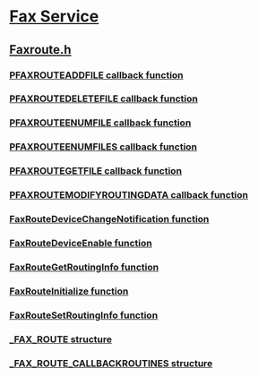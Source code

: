 # [Fax Service](../_fax/index.md)
## [Faxroute.h](index.md)
### [PFAXROUTEADDFILE callback function](../faxroute/nc-faxroute-pfaxrouteaddfile.md)
### [PFAXROUTEDELETEFILE callback function](../faxroute/nc-faxroute-pfaxroutedeletefile.md)
### [PFAXROUTEENUMFILE callback function](../faxroute/nc-faxroute-pfaxrouteenumfile.md)
### [PFAXROUTEENUMFILES callback function](../faxroute/nc-faxroute-pfaxrouteenumfiles.md)
### [PFAXROUTEGETFILE callback function](../faxroute/nc-faxroute-pfaxroutegetfile.md)
### [PFAXROUTEMODIFYROUTINGDATA callback function](../faxroute/nc-faxroute-pfaxroutemodifyroutingdata.md)
### [FaxRouteDeviceChangeNotification function](../faxroute/nf-faxroute-faxroutedevicechangenotification.md)
### [FaxRouteDeviceEnable function](../faxroute/nf-faxroute-faxroutedeviceenable.md)
### [FaxRouteGetRoutingInfo function](../faxroute/nf-faxroute-faxroutegetroutinginfo.md)
### [FaxRouteInitialize function](../faxroute/nf-faxroute-faxrouteinitialize.md)
### [FaxRouteSetRoutingInfo function](../faxroute/nf-faxroute-faxroutesetroutinginfo.md)
### [_FAX_ROUTE structure](../faxroute/ns-faxroute-_fax_route.md)
### [_FAX_ROUTE_CALLBACKROUTINES structure](../faxroute/ns-faxroute-_fax_route_callbackroutines.md)
